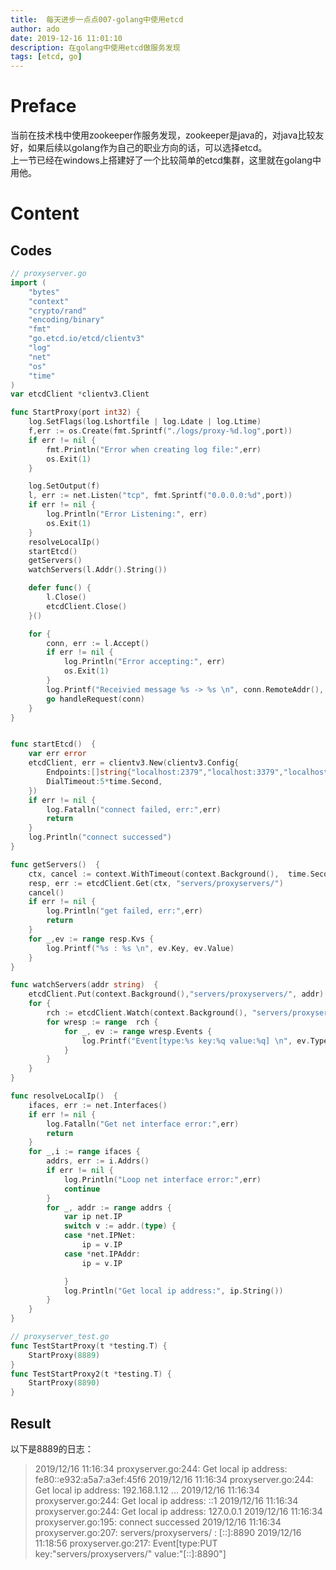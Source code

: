 ```yaml
---
title:  每天进步一点点007-golang中使用etcd
author: ado
date: 2019-12-16 11:01:10
description: 在golang中使用etcd做服务发现
tags: [etcd, go]
---
```


# Preface
当前在技术栈中使用zookeeper作服务发现，zookeeper是java的，对java比较友好，如果后续以golang作为自己的职业方向的话，可以选择etcd。  
上一节已经在windows上搭建好了一个比较简单的etcd集群，这里就在golang中用他。

#  Content

## Codes
```go
// proxyserver.go
import (
	"bytes"
	"context"
	"crypto/rand"
	"encoding/binary"
	"fmt"
	"go.etcd.io/etcd/clientv3"
	"log"
	"net"
	"os"
	"time"
)
var etcdClient *clientv3.Client

func StartProxy(port int32) {
	log.SetFlags(log.Lshortfile | log.Ldate | log.Ltime)
	f,err := os.Create(fmt.Sprintf("./logs/proxy-%d.log",port))
	if err != nil {
		fmt.Println("Error when creating log file:",err)
		os.Exit(1)
	}

	log.SetOutput(f)
	l, err := net.Listen("tcp", fmt.Sprintf("0.0.0.0:%d",port))
	if err != nil {
		log.Println("Error Listening:", err)
		os.Exit(1)
	}
    resolveLocalIp()
	startEtcd()
	getServers()
	watchServers(l.Addr().String())

	defer func() {
		l.Close()
		etcdClient.Close()
	}()

	for {
		conn, err := l.Accept()
		if err != nil {
			log.Println("Error accepting:", err)
			os.Exit(1)
		}
		log.Printf("Receivied message %s -> %s \n", conn.RemoteAddr(), conn.LocalAddr())
		go handleRequest(conn)
	}
}


func startEtcd()  {
	var err error
	etcdClient, err = clientv3.New(clientv3.Config{
		Endpoints:[]string{"localhost:2379","localhost:3379","localhost:4379"},
		DialTimeout:5*time.Second,
	})
	if err != nil {
		log.Fatalln("connect failed, err:",err)
		return
	}
	log.Println("connect successed")
}

func getServers()  {
	ctx, cancel := context.WithTimeout(context.Background(),  time.Second*3)
	resp, err := etcdClient.Get(ctx, "servers/proxyservers/")
	cancel()
	if err != nil {
		log.Println("get failed, err:",err)
		return
	}
	for _,ev := range resp.Kvs {
		log.Printf("%s : %s \n", ev.Key, ev.Value)
	}
}

func watchServers(addr string)  {
	etcdClient.Put(context.Background(),"servers/proxyservers/", addr)
	for {
		rch := etcdClient.Watch(context.Background(), "servers/proxyservers/")
		for wresp := range  rch {
			for _, ev := range wresp.Events {
				log.Printf("Event[type:%s key:%q value:%q] \n", ev.Type, ev.Kv.Key, ev.Kv.Value)
			}
		}
	}
}

func resolveLocalIp()  {
	ifaces, err := net.Interfaces()
	if err != nil {
		log.Fatalln("Get net interface error:",err)
		return
	}
	for _,i := range ifaces {
		addrs, err := i.Addrs()
		if err != nil {
			log.Println("Loop net interface error:",err)
			continue
		}
		for _, addr := range addrs {
			var ip net.IP
			switch v := addr.(type) {
			case *net.IPNet:
				ip = v.IP
			case *net.IPAddr:
				ip = v.IP

			}
			log.Println("Get local ip address:", ip.String())
		}
	}
}
```

```go
// proxyserver_test.go
func TestStartProxy(t *testing.T) {
	StartProxy(8889)
}
func TestStartProxy2(t *testing.T) {
	StartProxy(8890)
}
```

## Result
以下是8889的日志：
> 2019/12/16 11:16:34 proxyserver.go:244: Get local ip address: fe80::e932:a5a7:a3ef:45f6
2019/12/16 11:16:34 proxyserver.go:244: Get local ip address: 192.168.1.12
...
2019/12/16 11:16:34 proxyserver.go:244: Get local ip address: ::1
2019/12/16 11:16:34 proxyserver.go:244: Get local ip address: 127.0.0.1
2019/12/16 11:16:34 proxyserver.go:195: connect successed
2019/12/16 11:16:34 proxyserver.go:207: servers/proxyservers/ : [::]:8890 
2019/12/16 11:18:56 proxyserver.go:217: Event[type:PUT key:"servers/proxyservers/" value:"[::]:8890"] 
